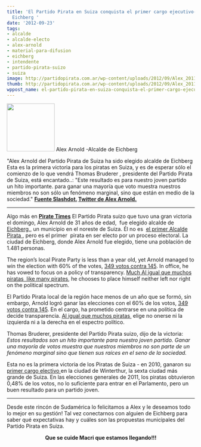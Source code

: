 ```yaml
---
title: 'El Partido Pirata en Suiza conquista el primer cargo ejecutivo-Alcaldía de
  Eichberg '
date: '2012-09-23'
tags:
- alcalde
- alcalde-electo
- alex-arnold
- material-para-difusion
- eichberg
- intendente
- partido-pirata-suizo
- suiza
image: http://partidopirata.com.ar/wp-content/uploads/2012/09/Alex_20111119_reasonably_small.jpg
thumb: http://partidopirata.com.ar/wp-content/uploads/2012/09/Alex_20111119_reasonably_small-115x115.jpg
wppost_name: el-partido-pirata-en-suiza-conquista-el-primer-cargo-ejecutivo-alcaldia-de-eichberg
---
```


<a href="http://partidopirata.com.ar/wp-content/uploads/2012/09/Alex_20111119_reasonably_small.jpg"><img class="size-full wp-image-6594" title="Alex_20111119_reasonably_small" src="http://partidopirata.com.ar/wp-content/uploads/2012/09/Alex_20111119_reasonably_small.jpg" alt="" width="128" height="128" /></a> Alex Arnold -Alcalde de Eichberg


"Alex Arnold del Partido Pirata de Suiza ha sido elegido alcalde de Eichberg  Esta es la primera victoria para los piratas en Suiza, y es de esperar sólo el comienzo de lo que vendrá Thomas Bruderer , presidente del Partido Pirata de Suiza, está encantado..: "Este resultado es para nuestro joven partido  un hito importante. para ganar una mayoría que voto muestra nuestros miembros no son sólo un fenómeno marginal, sino que están en medio de la sociedad."
<strong><a href="http://yro.slashdot.org/story/12/09/23/1642211/the-swiss-pirate-party-has-its-first-mayor" target="_blank">Fuente Slashdot.</a>
<a href="https://twitter.com/_AlexArnold" target="_blank">Twitter de Alex Arnold.</a>
</strong>

<hr />

Algo más en <strong><a href="http://piratetimes.net/alex-arnold-becomes-the-first-elected-pirate-mayor/" target="_blank">Pirate Times</a></strong>
El Partido Pirata suizo que tuvo una gran victoria el domingo, Alex Arnold de 31 años de edad,  fue elegido alcalde de <a href="http://en.wikipedia.org/wiki/Eichberg,_Switzerland">Eichberg</a>,, un municipio en el noreste de Suiza. Él no es  <a href="http://www.welt.de/politik/deutschland/article106260063/Pirat-wird-Buergermeister-in-Vorpommern.html" target="_blank">el primer Alcalde Pirata </a>, pero es el primer  pirata en ser electo por un proceso electoral. La ciudad de Eichberg, donde Alex Arnold fue elegido, tiene una población de 1.481 personas.

The region’s local Pirate Party is less than a year old, yet Arnold managed to win the election with 60% of the votes, <a href="http://www.20min.ch/schweiz/ostschweiz/story/Erster-Pirat-wird-Gemeinde-Praesident-23152812">349 votos contra 145</a>. In office, he has vowed to focus on a policy of transparency. <a href="http://piratetimes.net/neither-left-nor-right-an-essay-on-pirate-politics/">Much Al igual que muchos piratas  like many pirates</a>, he chooses to place himself neither left nor right on the political spectrum.

El Partido Pirata local de la región hace menos de un año que se formó, sin embargo, Arnold logró ganar las elecciones con el 60% de los votos, <a href="http://www.20min.ch/schweiz/ostschweiz/story/Erster-Pirat-wird-Gemeinde-Praesident-23152812">349 votos contra 145</a>. En el cargo, ha prometido centrarse en una política de decide transparencia. <a href="http://piratetimes.net/neither-left-nor-right-an-essay-on-pirate-politics/">Al igual que muchos piratas </a> elige no onerse ni la izquierda ni a la derecha en el espectro político.

Thomas Bruderer, presidente del Partido Pirata suizo, dijo de la victoria:
<em>Estos resultados son un hito importante para nuestro joven partido. Ganar una mayoría de votos muestra que nuestros miembros no son parte de un fenómeno marginal sino que tienen sus raíces en el seno de la sociedad.</em>

Esta no es la primera victoria de los Piratas de Suiza - en 2010, ganaron su<a href="http://www.tagesanzeiger.ch/zuerich/winterthur/Gruenliberale-und-Piratenpartei-gewinnen-in-Winterthur/story/11925544" target="_blank"> primer cargo electivo </a>en la ciudad de Winterthur, la sexta ciudad más grande de Suiza. En las elecciones generales de 2011, los piratas obtuvieron 0,48% de los votos, no lo suficiente para entrar en el Parlamento, pero un buen resultado para un partido joven.

<hr />

Desde este rincón de Sudamérica lo felicitamos a Alex y le deseamos todo lo mejor en su gestión!
Tal vez conectarnos con alguien de Eichberg para saber qué expectativas hay y cuáles son las propuestas municipales del Partido Pirata en Suiza.
<p style="text-align: center;"><strong>Que se cuide Macri que estamos llegando!!!</strong></p>
